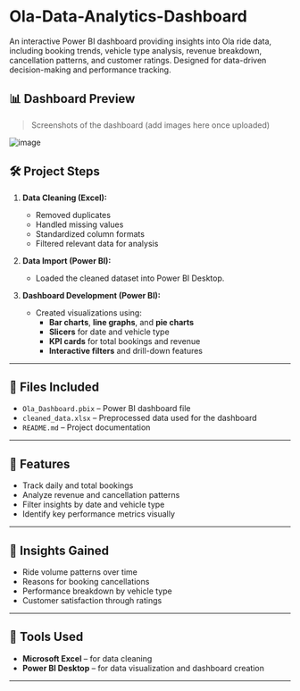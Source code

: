 # Ola-Data-Analytics-Dashboard
An interactive Power BI dashboard providing insights into Ola ride data, including booking trends, vehicle type analysis, revenue breakdown, cancellation patterns, and customer ratings. Designed for data-driven decision-making and performance tracking.

## 📊 Dashboard Preview

> Screenshots of the dashboard (add images here once uploaded)

![image](https://github.com/user-attachments/assets/f42fd3da-b014-46c4-951a-c205be110706)


## 🛠️ Project Steps

1. **Data Cleaning (Excel):**
   - Removed duplicates
   - Handled missing values
   - Standardized column formats
   - Filtered relevant data for analysis

2. **Data Import (Power BI):**
   - Loaded the cleaned dataset into Power BI Desktop.

3. **Dashboard Development (Power BI):**
   - Created visualizations using:
     - **Bar charts**, **line graphs**, and **pie charts**
     - **Slicers** for date and vehicle type
     - **KPI cards** for total bookings and revenue
     - **Interactive filters** and drill-down features

---

## 📁 Files Included

- `Ola_Dashboard.pbix` – Power BI dashboard file
- `cleaned_data.xlsx` – Preprocessed data used for the dashboard
- `README.md` – Project documentation

---

## 📌 Features

- Track daily and total bookings
- Analyze revenue and cancellation patterns
- Filter insights by date and vehicle type
- Identify key performance metrics visually

---

## 🧠 Insights Gained

- Ride volume patterns over time
- Reasons for booking cancellations
- Performance breakdown by vehicle type
- Customer satisfaction through ratings

---

## 🔧 Tools Used

- **Microsoft Excel** – for data cleaning
- **Power BI Desktop** – for data visualization and dashboard creation

---
